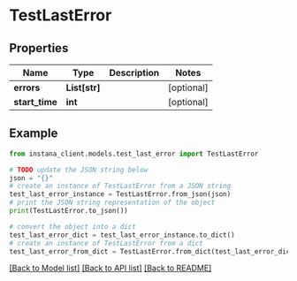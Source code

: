 # TestLastError


## Properties

Name | Type | Description | Notes
------------ | ------------- | ------------- | -------------
**errors** | **List[str]** |  | [optional] 
**start_time** | **int** |  | [optional] 

## Example

```python
from instana_client.models.test_last_error import TestLastError

# TODO update the JSON string below
json = "{}"
# create an instance of TestLastError from a JSON string
test_last_error_instance = TestLastError.from_json(json)
# print the JSON string representation of the object
print(TestLastError.to_json())

# convert the object into a dict
test_last_error_dict = test_last_error_instance.to_dict()
# create an instance of TestLastError from a dict
test_last_error_from_dict = TestLastError.from_dict(test_last_error_dict)
```
[[Back to Model list]](../README.md#documentation-for-models) [[Back to API list]](../README.md#documentation-for-api-endpoints) [[Back to README]](../README.md)


